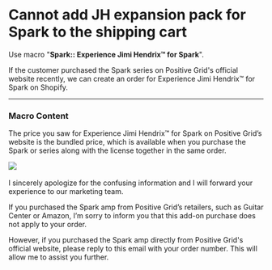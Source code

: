 # Cannot add JH expansion pack for Spark to the shipping cart

Use macro "**Spark:: Experience Jimi Hendrix™ for Spark**".

If the customer purchased the Spark series on Positive Grid's official website recently, we can create an order for Experience Jimi Hendrix™ for Spark on Shopify.

---
### Macro Content

The price you saw for Experience Jimi Hendrix™ for Spark on Positive Grid’s website is the bundled price, which is available when you purchase the Spark or series along with the license together in the same order.

![](https://positivegrid.zendesk.com/attachments/token/ph08rIuM4BfRsGT0EURY7vZfq/?name=inline2034230820.png)​

I sincerely apologize for the confusing information and I will forward your experience to our marketing team.

If you purchased the Spark amp from Positive Grid’s retailers, such as Guitar Center or Amazon, I’m sorry to inform you that this add-on purchase does not apply to your order.  
  
However, if you purchased the Spark amp directly from Positive Grid's official website, please reply to this email with your order number. This will allow me to assist you further.